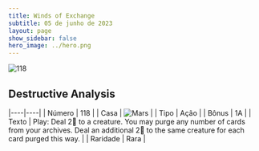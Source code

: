 ```yaml
---
title: Winds of Exchange
subtitle: 05 de junho de 2023
layout: page
show_sidebar: false
hero_image: ../hero.png
---
```


![118](https://mastervault-storage-prod.s3.amazonaws.com/media/card_front/en/600_118_6b2581a3358c_en.png)


## Destructive Analysis

|----|----|
| Número | 118 |
| Casa | ![Mars](https://archonarcana.com/images/thumb/d/de/Mars.png/22px-Mars.png "Marte") |
| Tipo | Ação |
| Bônus | 1A |
| Texto | Play: Deal 2 to a creature. You may purge any number of cards from your archives. Deal an additional 2 to the same creature for each card purged this way. |
| Raridade | Rara |
